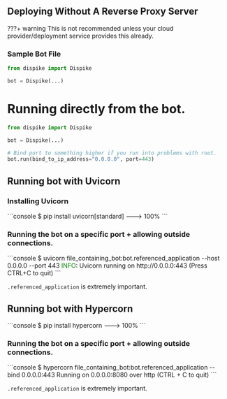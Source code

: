 ## Deploying Without A Reverse Proxy Server

???+ warning
    This is not recommended unless your cloud provider/deployment service provides this already.

### Sample Bot File

```python
from dispike import Dispike

bot = Dispike(...)
```





# Running directly from the bot.

```python
from dispike import Dispike

bot = Dispike(...)

# Bind port to something higher if you run into problems with root.
bot.run(bind_to_ip_address="0.0.0.0", port=443)
```



## Running bot with Uvicorn


### Installing Uvicorn
<div class="termy">
```console
$ pip install uvicorn[standard]
---> 100%
```
</div>

### Running the bot on a specific port + allowing outside connections.
<div class="termy">
```console
$ uvicorn file_containing_bot:bot.referenced_application --host 0.0.0.0 --port 443
<span style="color: green;">INFO</span>:     Uvicorn running on http://0.0.0.0:443 (Press CTRL+C to quit)
```
</div>

``.referenced_application`` is extremely important.


## Running bot with Hypercorn
<div class="termy">
```console
$ pip install hypercorn
---> 100%
```
</div>

### Running the bot on a specific port + allowing outside connections.
<div class="termy">
```console
$ hypercorn file_containing_bot:bot.referenced_application --bind 0.0.0.0:443
Running on 0.0.0.0:8080 over http (CTRL + C to quit)
```
</div>

``.referenced_application`` is extremely important.

